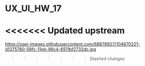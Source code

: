 # UX_UI_HW_17
<<<<<<< Updated upstream
=======
https://user-images.githubusercontent.com/68878927/104870221-d1375780-58fc-11eb-96c4-6511bf2732dc.jpg
>>>>>>> Stashed changes
